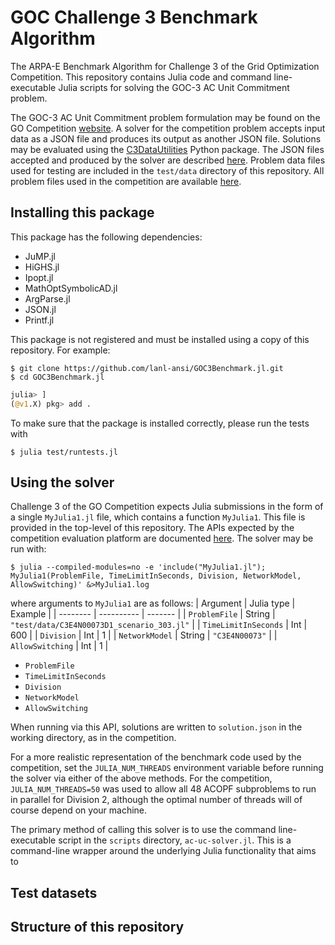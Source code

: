 # GOC Challenge 3 Benchmark Algorithm
The ARPA-E Benchmark Algorithm for Challenge 3 of the Grid Optimization
Competition. This repository contains Julia code and command line-executable
Julia scripts for solving the GOC-3 AC Unit Commitment problem.

The GOC-3 AC Unit Commitment problem formulation may be found on the GO Competition
[website](https://gocompetition.energy.gov/challenges/challenge-3/formulation).
A solver for the competition problem accepts input data as a JSON file and produces
its output as another JSON file.
Solutions may be evaluated using the
[C3DataUtilities](https://github.com/GOCompetition/C3DataUtilities)
Python package. The JSON files accepted and produced by the solver are described
[here](https://gocompetition.energy.gov/challenges/challenge-3/data_format).
Problem data files used for testing are included in the `test/data` directory of
this repository. All problem files used in the competition are available
[here](https://gocompetition.energy.gov/challenges/600650/datasets).

## Installing this package
This package has the following dependencies:
- JuMP.jl
- HiGHS.jl
- Ipopt.jl
- MathOptSymbolicAD.jl
- ArgParse.jl
- JSON.jl
- Printf.jl

This package is not registered and must be installed using a copy of this repository.
For example:
```
$ git clone https://github.com/lanl-ansi/GOC3Benchmark.jl.git
$ cd GOC3Benchmark.jl
```
```julia
julia> ]
(@v1.X) pkg> add .
```
To make sure that the package is installed correctly, please run the tests with
```
$ julia test/runtests.jl
```

## Using the solver
Challenge 3 of the GO Competition expects Julia submissions in the form of a
single `MyJulia1.jl` file, which contains a function `MyJulia1`. This file
is provided in the top-level of this repository. The APIs expected by the
competition evaluation platform are documented
[here](https://gocompetition.energy.gov/languages).
The solver may be run with:
```
$ julia --compiled-modules=no -e 'include("MyJulia1.jl"); MyJulia1(ProblemFile, TimeLimitInSeconds, Division, NetworkModel, AllowSwitching)' &>MyJulia1.log
```
where arguments to `MyJulia1` are as follows:
| Argument | Julia type | Example |
| -------- | ---------- | ------- |
| `ProblemFile` | String | `"test/data/C3E4N00073D1_scenario_303.jl"` |
| `TimeLimitInSeconds` | Int | 600 |
| `Division` | Int | 1 |
| `NetworkModel` | String | `"C3E4N00073"` |
| `AllowSwitching` | Int | 1 |

- `ProblemFile`
- `TimeLimitInSeconds`
- `Division`
- `NetworkModel`
- `AllowSwitching`

When running via this API, solutions are written to `solution.json` in the
working directory, as in the competition.

For a more realistic representation of the benchmark code used by the
competition, set the `JULIA_NUM_THREADS` environment variable before
running the solver via either of the above methods. For the competition,
`JULIA_NUM_THREADS=50` was used to allow all 48 ACOPF subproblems to run in
parallel for Division 2, although the optimal number of threads will of course
depend on your machine.

The primary method of calling this solver is to use the
command line-executable script in the `scripts` directory, `ac-uc-solver.jl`.
This is a command-line wrapper around the underlying Julia functionality
that aims to 


## Test datasets

## Structure of this repository
